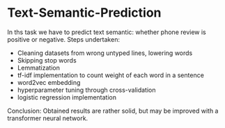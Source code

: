 # Text-Semantic-Prediction
In ths task we have to predict text semantic: whether phone review is positive or negative. 
Steps undertaken:
* Cleaning datasets from wrong untyped lines, lowering words
* Skipping stop words
* Lemmatization
* tf-idf implementation to count weight of each word in a sentence
* word2vec embedding
* hyperparameter tuning through cross-validation
* logistic regression implementation

Conclusion: Obtained results are rather solid, but may be improved with a transformer neural network.
